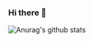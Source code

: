 ### Hi there 👋

<!--
**printprontend/printprontend** is a ✨ _special_ ✨ repository because its `README.md` (this file) appears on your GitHub profile.

Here are some ideas to get you started: 

- 🔭 I’m currently working on ... JAVASCRIPT
- 🌱 I’m currently learning ... HTML, JAVASCRIPT, CSS
-
-->

![Anurag's github stats](https://github-readme-stats.vercel.app/api?username=donny&show_icons=true&theme=tokyonight)
